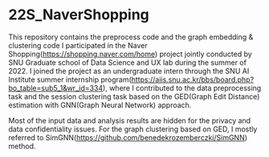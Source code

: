 # 22S_NaverShopping
This repository contains the preprocess code and the graph embedding & clustering code I participated in the Naver Shopping(https://shopping.naver.com/home) project jointly conducted by SNU Graduate school of Data Science and UX lab during the summer of 2022. I joined the project as an undergraduate intern through the SNU AI Institute summer internship program(https://aiis.snu.ac.kr/bbs/board.php?bo_table=sub5_1&wr_id=334), where I contributed to the data preprocessing task and the session clustering task based on the GED(Graph Edit Distance) estimation with GNN(Graph Neural Network) approach. 

Most of the input data and analysis results are hidden for the privacy and data confidentiality issues. For the graph clustering based on GED, I mostly referred to SimGNN(https://github.com/benedekrozemberczki/SimGNN) method.
